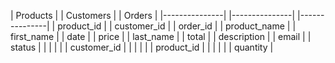 
| Products      |                 | Customers     |                | Orders        |
|---------------|                 |---------------|                |---------------|
| product_id    |                 | customer_id   |                | order_id      |
| product_name  |                 | first_name   |                | date          |
| price         |                 | last_name    |                | total         |
| description   |                 | email        |                | status        |
|               |                 |              |                | customer_id   |
|               |                 |              |                | product_id    |
|               |                 |              |                | quantity      |
